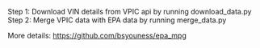 Step 1: Download VIN details from VPIC api by running download_data.py
Step 2: Merge VPIC data with EPA data by running merge_data.py


More details: https://github.com/bsyouness/epa_mpg

